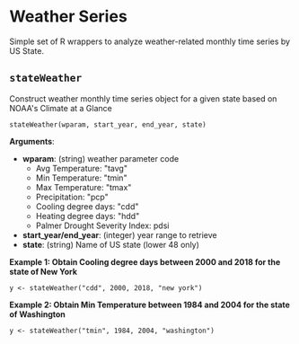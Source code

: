 # Weather Series

Simple set of R wrappers to analyze weather-related monthly time series by US State.

## `stateWeather`
Construct weather monthly time series object for a given state based on NOAA's Climate at a Glance

```stateWeather(wparam, start_year, end_year, state)```

__Arguments__:
- __wparam__: (string) weather parameter code
  - Avg Temperature: "tavg"
  - Min Temperature: "tmin"
  - Max Temperature: "tmax"
  - Precipitation: "pcp"
  - Cooling degree days: "cdd"
  - Heating degree days: "hdd"
  - Palmer Drought Severity Index: pdsi
- __start_year/end_year__: (integer) year range to retrieve
- __state__: (string) Name of US state (lower 48 only)

__Example 1: Obtain Cooling degree days between 2000 and 2018 for the state of New York__

```y <- stateWeather("cdd", 2000, 2018, "new york")```

__Example 2: Obtain Min Temperature between 1984 and 2004 for the state of Washington__

```y <- stateWeather("tmin", 1984, 2004, "washington")```


